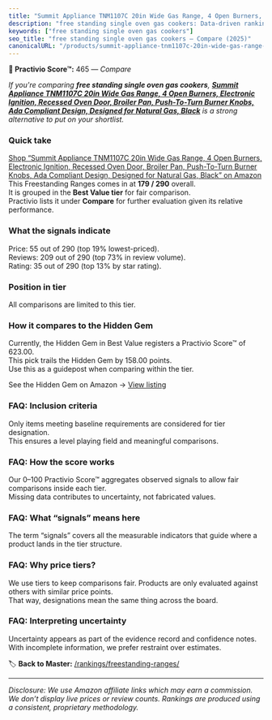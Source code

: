 ```yaml
---
title: "Summit Appliance TNM1107C 20in Wide Gas Range, 4 Open Burners, Electronic Ignition, Recessed Oven Door, Broiler Pan, Push-To-Turn Burner Knobs, Ada Compliant Design, Designed for Natural Gas, Black"
description: "free standing single oven gas cookers: Data-driven ranking using the Practivio Score™. Positioned by quality, value, demand, findability, momentum."
keywords: ["free standing single oven gas cookers"]
seo_title: "free standing single oven gas cookers — Compare (2025)"
canonicalURL: "/products/summit-appliance-tnm1107c-20in-wide-gas-range-4-open-burners-electronic-ignition-recessed-oven-door-broiler-pan-push-to-turn-burner-knobs-ada-compliant-design-designed-for-natural-gas-black-B099MHD2LC/"
---
```


**🛒 Practivio Score™:** 465 — _Compare_


*If you're comparing **free standing single oven gas cookers**, **[Summit Appliance TNM1107C 20in Wide Gas Range, 4 Open Burners, Electronic Ignition, Recessed Oven Door, Broiler Pan, Push-To-Turn Burner Knobs, Ada Compliant Design, Designed for Natural Gas, Black](https://www.amazon.com/dp/B099MHD2LC?tag=practivio-20)** is a strong alternative to put on your shortlist.*
### Quick take
[Shop “Summit Appliance TNM1107C 20in Wide Gas Range, 4 Open Burners, Electronic Ignition, Recessed Oven Door, Broiler Pan, Push-To-Turn Burner Knobs, Ada Compliant Design, Designed for Natural Gas, Black” on Amazon](https://www.amazon.com/dp/B099MHD2LC?tag=practivio-20)
This Freestanding Ranges comes in at **179 / 290** overall.  
It is grouped in the **Best Value tier** for fair comparison.  
Practivio lists it under **Compare** for further evaluation given its relative performance.

### What the signals indicate
Price: 55 out of 290 (top 19% lowest-priced).  
Reviews: 209 out of 290 (top 73% in review volume).  
Rating: 35 out of 290 (top 13% by star rating).  

### Position in tier
All comparisons are limited to this tier.

### How it compares to the Hidden Gem
Currently, the Hidden Gem in Best Value registers a Practivio Score™ of 623.00.  
This pick trails the Hidden Gem by 158.00 points.  
Use this as a guidepost when comparing within the tier.  

See the Hidden Gem on Amazon → [View listing](https://www.amazon.com/dp/B09JKLY86J?tag=practivio-20)

### FAQ: Inclusion criteria
Only items meeting baseline requirements are considered for tier designation.  
This ensures a level playing field and meaningful comparisons.

### FAQ: How the score works
Our 0–100 Practivio Score™ aggregates observed signals to allow fair comparisons inside each tier.  
Missing data contributes to uncertainty, not fabricated values.

### FAQ: What “signals” means here
The term “signals” covers all the measurable indicators that guide where a product lands in the tier structure.

### FAQ: Why price tiers?
We use tiers to keep comparisons fair. Products are only evaluated against others with similar price points.  
That way, designations mean the same thing across the board.

### FAQ: Interpreting uncertainty
Uncertainty appears as part of the evidence record and confidence notes.  
With incomplete information, we prefer restraint over estimates.

<!-- Missing template for Compare/CompareWithinPriceClass -->


🏷️ **Back to Master:** [/rankings/freestanding-ranges/](/rankings/freestanding-ranges/)

---
_Disclosure: We use Amazon affiliate links which may earn a commission. We don’t display live prices or review counts. Rankings are produced using a consistent, proprietary methodology._
